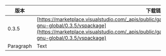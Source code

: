 

| 版本      | 下载链接 |
| ----------- | ----------- |
| 0.3.5      | [https://marketplace.visualstudio.com/_apis/public/gallery/publishers/jaycetyle/vsextensions/vscode-gnu-global/0.3.5/vspackage](https://marketplace.visualstudio.com/_apis/public/gallery/publishers/jaycetyle/vsextensions/vscode-gnu-global/0.3.5/vspackage)    |
| Paragraph   | Text        |